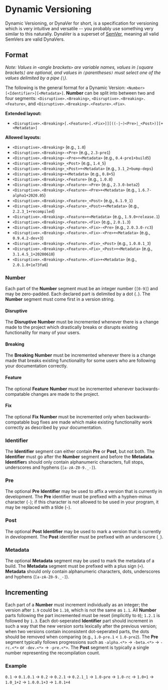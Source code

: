 # Dynamic Versioning

Dynamic Versioning, or DynaVer for short, is a specification for versioning which is very intuitive and versatile -- you probably use something very similar to this naturally. DynaVer is a superset of [SemVer](https://github.com/semver/semver), meaning all valid SemVers are valid DynaVers.

## Format
*Note: Values in `<`angle brackets`>` are variable names, values in `[`square brackets`]` are optional, and values in `(`parentheses`)` must select one of the values delimited by a pipe (`|`).*

The following is the general format for a Dynamic Version: `<Number>[<Identifier>][<Metadata>]`. **Number** can be split into between two and four segments: `<Disruptive>.<Breaking>`, `<Disruptive>.<Breaking>.<Feature>`, and `<Disruptive>.<Breaking>.<Feature>.<Fix>`.

**Extended layout:**
- `<Disruptive>.<Breaking>[.<Feature>[.<Fix>]][((-|~)<Pre>|_<Post>)][+<Metadata>]`

**Allowed layouts:**
- `<Disruptive>.<Breaking>` (e.g., `1.0`)
- `<Disruptive>.<Breaking>-<Pre>` (e.g., `2.3-pre1`)
- `<Disruptive>.<Breaking>-<Pre>+<Metadata>` (e.g., `0.4-pre1+build5`)
- `<Disruptive>.<Breaking>_<Post>` (e.g., `1.4_5`)
- `<Disruptive>.<Breaking>_<Post>+<Metadata>` (e.g., `3.1_2+bump-deps`)
- `<Disruptive>.<Breaking>+<Metadata>` (e.g., `0.8+5`)
- `<Disruptive>.<Breaking>.<Feature>` (e.g., `1.0.8`)
- `<Disruptive>.<Breaking>.<Feature>-<Pre>` (e.g., `2.3.0-beta2`)
- `<Disruptive>.<Breaking>.<Feature>-<Pre>+<Metadata>` (e.g., `1.6.7-alpha1+2020.05`)
- `<Disruptive>.<Breaking>.<Feature>_<Post>` (e.g., `6.1.9_1`)
- `<Disruptive>.<Breaking>.<Feature>_<Post>+<Metadata>` (e.g., `2.2.3_1+recompiled`)
- `<Disruptive>.<Breaking>.<Feature>+<Metadata>` (e.g., `1.9.0+release.1`)
- `<Disruptive>.<Breaking>.<Feature>.<Fix>` (e.g., `2.0.1.3`)
- `<Disruptive>.<Breaking>.<Feature>.<Fix>-<Pre>` (e.g., `2.0.3.0-rc3`)
- `<Disruptive>.<Breaking>.<Feature>.<Fix>-<Pre>+<Metadata>` (e.g., `0.9.4.2-dev+3`)
- `<Disruptive>.<Breaking>.<Feature>.<Fix>_<Post>` (e.g., `1.0.0.1_3`)
- `<Disruptive>.<Breaking>.<Feature>.<Fix>_<Post>+<Metadata>` (e.g., `3.1.4.5_1+20200610`)
- `<Disruptive>.<Breaking>.<Feature>.<Fix>+<Metadata>` (e.g., `2.0.1.0+1e73fa6`)

### Number

Each part of the **Number** segment must be an integer number (`[0-9]`) and may be zero-padded. Each declared part is delimited by a dot (`.`). The **Number** segment must come first in a version string.

#### Disruptive
The **Disruptive** **Number** must be incremented whenever there is a change made to the project which drastically breaks or disrupts existing functionality for many of your users.

#### Breaking
The **Breaking** **Number** must be incremented whenever there is a change made that breaks existing functionality for some users who are following your documentation correctly.

#### Feature
The optional **Feature** **Number** must be incremented whenever backwards-compatable changes are made to the project.

#### Fix
The optional **Fix** **Number** must be incremented only when backwards-compatable bug fixes are made which make existing functionality work correctly as described by your documentation.

### Identifier

The **Identifier** segment can either contain **Pre** or **Post**, but not both. The **Identifier** must go after the **Number** segment and before the **Metadata**. **Identifier**s should only contain alphanumeric characters, full stops, underscores and hyphens (`[a-zA-Z0-9._-]`).

### Pre
The optional **Pre** **Identifier** may be used to affix a version that is currently in development. The **Pre** identifier must be prefixed with a hyphen-minus character (`-`); if this character is not allowed to be used in your program, it may be replaced with a tilde (`~`).

### Post
The optional **Post** **Identifier** may be used to mark a version that is currently in development. The **Post** identifier must be prefixed with an underscore (`_`).

### Metadata
The optional **Metadata** segment may be used to mark the metadata of a build. The **Metadata** segment must be prefixed with a plus sign (`+`). **Metadata** should only contain alphanumeric characters, dots, underscores and hyphens (`[a-zA-Z0-9._-]`).

## Incrementing
Each part of a **Number** must increment individually as an integer; the version after `1.9` could be `1.10`, which is not the same as `1.1`. All **Number** parts following the part incremented must be reset (implicitly to `0`); `1.2.1` is followed by `1.3`. Each dot-seperated **Identifier** part should increment in such a way that the new version sorts lexically after the previous version; when two versions contain inconsistent dot-seperated parts, the dots should be removed when comparing (e.g., `1.0-pre.1` < `1.0-pre2`). The **Pre** segment typically follows progressions such as `-alpha.<*>` -> `-beta.<*>` -> `-rc.<*>` or `-dev.<*>` -> `-pre.<*>`. The **Post** segment is typically a single number representing the recompilation count.

### Example
`0.1` -> `0.1.0.1` -> `0.2` -> `0.2.1` -> `0.2.1_1` -> `1.0-pre` -> `1.0-rc` -> `1.0+1` -> `1.0_1+2` -> `1.0.0.1+3` -> `1.0.1+4`